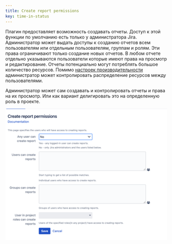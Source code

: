 ```yaml
---
title: Create report permissions
key: time-in-status
---
```


Плагин предоставляет возможность создавать отчеты. Доступ к этой функции по умолчанию есть только у администратора Jira. Администратор может выдать доступы к созданию отчетов всем пользователям или отдельным пользователям, группам и ролям.
Эти права ограничивают только создание новых отчетов. В любом отчете отдельно указываются пользователи которые имеют права на просмотр и редактирование.
Отчеты потенциально могут потреблять большое количество ресурсов. Помимо [настроек производительности](/docs/time-in-status/performance-config-multithreading/) администратор может контролировать распределение ресурсов между пользователями.


Администратор может сам создавать и контролировать отчеты и права на их просмотр. Или как вариант делигировать это на определенную роль в проекте.  

<p style="text-align: center;"><a href="/uploads/time-in-status/reports-permissions/1.png"><img src="/uploads/time-in-status/reports-permissions/1.png" style="width:600px;"/></a></p>

